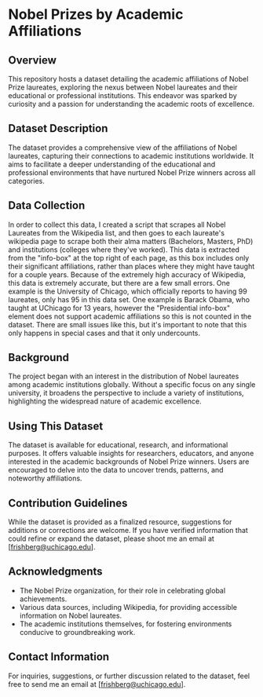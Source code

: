 # Nobel Prizes by Academic Affiliations 

## Overview

This repository hosts a dataset detailing the academic affiliations of Nobel Prize laureates, exploring the nexus between Nobel laureates and their educational or professional institutions. This endeavor was sparked by curiosity and a passion for understanding the academic roots of excellence.

## Dataset Description

The dataset provides a comprehensive view of the affiliations of Nobel laureates, capturing their connections to academic institutions worldwide. It aims to facilitate a deeper understanding of the educational and professional environments that have nurtured Nobel Prize winners across all categories.

## Data Collection

In order to collect this data, I created a script that scrapes all Nobel Laureates from the Wikipedia list, and then goes to each laureate's wikipedia page to scrape both their alma matters (Bachelors, Masters, PhD) and institutions (colleges where they've worked).  This data is extracted from the "info-box" at the top right of each page, as this box includes only their significant affiliations, rather than places where they might have taught for a couple years.  Because of the extremely high accuracy of Wikipedia, this data is extremely accurate, but there are a few small errors.  One example is the University of Chicago, which officially reports to having 99 laureates, only has 95 in this data set.  One example is Barack Obama, who taught at UChicago for 13 years, however the "Presidential info-box" element does not support academic affiliations so this is not counted in the dataset.  There are small issues like this, but it's important to note that this only happens in special cases and that it only undercounts.

## Background

The project began with an interest in the distribution of Nobel laureates among academic institutions globally. Without a specific focus on any single university, it broadens the perspective to include a variety of institutions, highlighting the widespread nature of academic excellence.

## Using This Dataset

The dataset is available for educational, research, and informational purposes. It offers valuable insights for researchers, educators, and anyone interested in the academic backgrounds of Nobel Prize winners. Users are encouraged to delve into the data to uncover trends, patterns, and noteworthy affiliations.

## Contribution Guidelines

While the dataset is provided as a finalized resource, suggestions for additions or corrections are welcome. If you have verified information that could refine or expand the dataset, please shoot me an email at [frishberg@uchicago.edu].

## Acknowledgments

- The Nobel Prize organization, for their role in celebrating global achievements.
- Various data sources, including Wikipedia, for providing accessible information on Nobel laureates.
- The academic institutions themselves, for fostering environments conducive to groundbreaking work.

## Contact Information

For inquiries, suggestions, or further discussion related to the dataset, feel free to send me an email at [frishberg@uchicago.edu].
